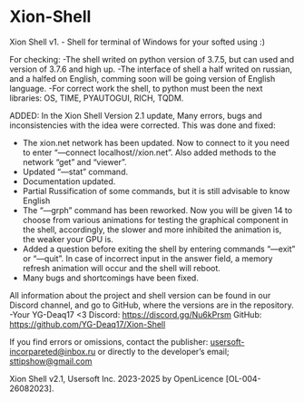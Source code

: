 # Xion-Shell
Xion Shell v1. - Shell for terminal of Windows for your softed using :)

For checking:
-The shell writed on python version of 3.7.5, but can used and version of 3.7.6 and high up.
-The interface of shell a half writed on russian, and a halfed on English, comming soon will be going version of English language.
-For correct work the shell, to python must been the next libraries: OS, TIME, PYAUTOGUI, RICH, TQDM.

ADDED:
In the Xion Shell Version 2.1 update,
Many errors, bugs and inconsistencies with the idea were corrected.
This was done and fixed:
- The xion.net network has been updated. Now to connect to it you need to enter
   “—connect localhost//xion.net”. Also added methods to the network “get” and “viewer”.
- Updated “—stat” command.
- Documentation updated.
- Partial Russification of some commands, but it is still advisable to know English
- The “—grph” command has been reworked. Now you will be given 14 to choose from
   various animations for testing the graphical component in the shell,
   accordingly, the slower and more inhibited the animation is,
   the weaker your GPU is.
- Added a question before exiting the shell by entering commands
   “—exit” or “—quit”. In case of incorrect input in the answer field,
   a memory refresh animation will occur and the shell will reboot.
- Many bugs and shortcomings have been fixed.

All information about the project and shell version can be found in our Discord
channel, and go to GitHub, where the versions are in the repository. -Your YG-Deaq17 <3
Discord: https://discord.gg/Nu6kPrsm
GitHub: https://github.com/YG-Deaq17/Xion-Shell

If you find errors or omissions, contact the publisher:
usersoft-incorpareted@inbox.ru or directly to the developer’s email;
sttipshow@gmail.com

Xion Shell v2.1, Usersoft Inc. 2023-2025 by OpenLicence [OL-004-26082023].
